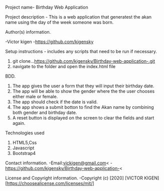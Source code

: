 Project name-
   Birthday Web Application

Project description -
   This is a web application that generatest the akan name using the day of the week someone was born.

Author(s) information.

   -Victor kigen
   -https://github.com/kigensky
  
Setup instructions - includes any scripts that need to be run if necessary.

   1. git clone...https://github.com/kigensky/Birthday-web-application-.git
   2. navigate to the folder and open the index.html file<br>


BDD.

   1. The app gives the user a form that they will input their birthday    date.
   2. The app will be able to show the gender where the the user chooses either male or female.
   3. The app should check if the date is valid.
   4. The app shows a submit botton to find the Akan name by combining both gender and birthday date.
   5. A reset button is displayed on the screen to clear the fields and start again.

Technologies used

   1. HTML5,Css
   2. Javascript
   3. Bootstrap4
  

Contact information.
   -Email:vickigen@gmail.com<
   -https://github.com/kigensky/Birthday-web-application-<

License and Copyright information.
   -Copyright (c) [2020] [VICTOR KIGEN] [https://choosealicense.com/licenses/mit/]